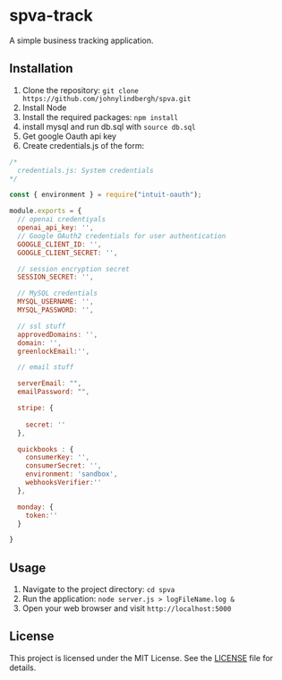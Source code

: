 # spva-track
A simple business tracking application.

## Installation
1. Clone the repository: `git clone https://github.com/johnylindbergh/spva.git`
2. Install Node 
3. Install the required packages: `npm install`
4. install mysql and run db.sql with `source db.sql`
5. Get google Oauth api key 
6. Create credentials.js of the form: 


```javascript
/*
  credentials.js: System credentials
*/

const { environment } = require("intuit-oauth");

module.exports = {
  // openai credentiyals
  openai_api_key: '',
  // Google OAuth2 credentials for user authentication
  GOOGLE_CLIENT_ID: '',
  GOOGLE_CLIENT_SECRET: '',

  // session encryption secret
  SESSION_SECRET: '',

  // MySQL credentials
  MYSQL_USERNAME: '',
  MYSQL_PASSWORD: '',

  // ssl stuff
  approvedDomains: '',
  domain: '',
  greenlockEmail:'',

  // email stuff

  serverEmail: "",
  emailPassword: "",

  stripe: {
    
    secret: ''
  },

  quickbooks : {
    consumerKey: '',
    consumerSecret: '',
    environment: 'sandbox',
    webhooksVerifier:''
  },

  monday: {
    token:''  
  }

}

```




## Usage
1. Navigate to the project directory: `cd spva`
2. Run the application: `node server.js > logFileName.log &`
3. Open your web browser and visit `http://localhost:5000`


## License
This project is licensed under the MIT License. See the [LICENSE](LICENSE) file for details.
